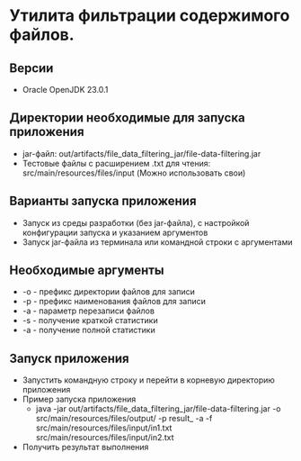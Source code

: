 
# Утилита фильтрации содержимого файлов.

## Версии
* Oracle OpenJDK 23.0.1

## Директории необходимые для запуска приложения
* jar-файл: out/artifacts/file_data_filtering_jar/file-data-filtering.jar
* Тестовые файлы с расширением .txt для чтения: src/main/resources/files/input (Можно использовать свои)

## Варианты запуска приложения
* Запуск из среды разработки (без jar-файла), с настройкой конфигурации запуска и указанием аргументов
* Запуск jar-файла из терминала или командной строки с аргументами

## Необходимые аргументы
* -o - префикс директории файлов для записи
* -p - префикс наименования файлов для записи
* -a - параметр перезаписи файлов
* -s - получение краткой статистики
* -а - получение полной статистики

## Запуск приложения
* Запустить командную строку и перейти в корневую директорию приложения
* Пример запуска приложения
  * java -jar out/artifacts/file_data_filtering_jar/file-data-filtering.jar -o src/main/resources/files/output/ -p result_ -a -f src/main/resources/files/input/in1.txt src/main/resources/files/input/in2.txt
* Получить результат выполнения